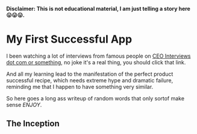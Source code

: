 **Disclaimer: This is not educational material, I am just telling a story here 😛😛😛.**

# My First Successful App

I been watching a lot of interviews from famous people on [CEO Interviews dot com or something](https://ceointerviews.softr.app/), no joke it's a real thing, you should click that link.

And all my learning lead to the manifestation of the perfect product successful recipe, which needs extreme hype and dramatic failure, reminding me that I happen to have something very similar.

So here goes a long ass writeup of random words that only sortof make sense _ENJOY_.

## The Inception
